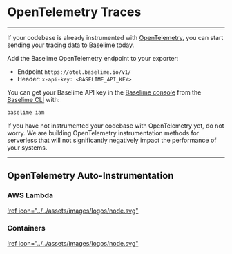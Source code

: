 # OpenTelemetry Traces

---

If your codebase is already instrumented with [OpenTelemetry](https://opentelemetry.io/), you can start sending your tracing data to Baselime today.

Add the Baselime OpenTelemetry endpoint to your exporter:
- Endpoint `https://otel.baselime.io/v1/`
- Header: `x-api-key: <BASELIME_API_KEY>` 

You can get your Baselime API key in the [Baselime console](https://console.baselime.io) from the [Baselime CLI](../../cli/install.md) with:

```bash # :icon-terminal: terminal
baselime iam
```

If you have not instrumented your codebase with OpenTelemetry yet, do not worry. We are building OpenTelemetry instrumentation methods for serverless that will not significantly negatively impact the performance of your systems.

---

## OpenTelemetry Auto-Instrumentation

### AWS Lambda
[!ref icon="../../assets/images/logos/node.svg"](./aws-lambda/node.js/index.md)

### Containers

[!ref icon="../../assets/images/logos/node.svg"](./containers/node.js/index.md)
